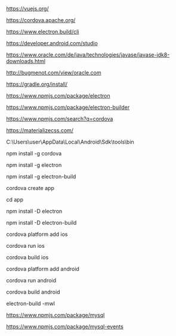 https://vuejs.org/

https://cordova.apache.org/

https://www.electron.build/cli

https://developer.android.com/studio

https://www.oracle.com/de/java/technologies/javase/javase-jdk8-downloads.html

http://bugmenot.com/view/oracle.com

https://gradle.org/install/


https://www.npmjs.com/package/electron

https://www.npmjs.com/package/electron-builder

https://www.npmjs.com/search?q=cordova


https://materializecss.com/

C:\Users\user\AppData\Local\Android\Sdk\tools\bin

npm install -g cordova 

npm install -g electron 

npm install -g electron-build

cordova create app

cd app

npm install -D electron 

npm install -D electron-build

cordova platform add ios

cordova run ios

cordova build ios

cordova platform add android

cordova run android

cordova build android 

electron-build -mwl


https://www.npmjs.com/package/mysql

https://www.npmjs.com/package/mysql-events
